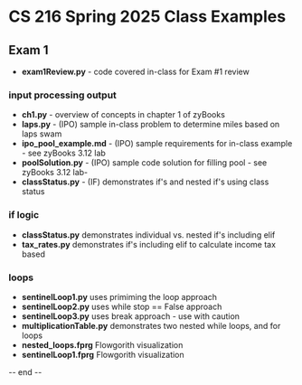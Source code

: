 # CS 216 Spring 2025 Class Examples

## Exam 1 ##

- **exam1Review.py** - code covered in-class for Exam #1 review
  
### input processing output ##
- **ch1.py** - overview of concepts in chapter 1 of zyBooks
- **laps.py** - (IPO) sample in-class problem to determine miles based on laps swam
- **ipo_pool_example.md** - (IPO) sample requirements for in-class example - see zyBooks 3.12 lab
- **poolSolution.py** - (IPO) sample code solution for filling pool - see zyBooks 3.12 lab- 
- **classStatus.py** - (IF) demonstrates if's and nested if's using class status

### if logic ###
- **classStatus.py** demonstrates individual vs. nested if's including elif
- **tax_rates.py** demonstrates if's including elif to calculate income tax based

### loops ###
- **sentinelLoop1.py** uses primiming the loop approach
- **sentinelLoop2.py** uses while stop == False approach
- **sentinelLoop3.py** uses break approach - use with caution
- **multiplicationTable.py** demonstrates two nested while loops, and for loops
- **nested_loops.fprg** Flowgorith visualization
- **sentinelLoop1.fprg** Flowgorith visualization


-- end --

